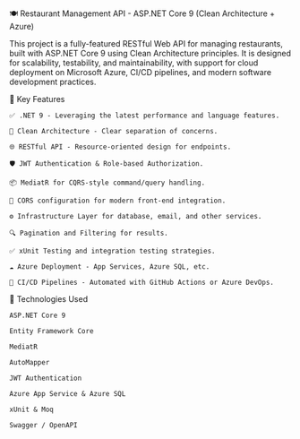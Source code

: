 🍽️ Restaurant Management API - ASP.NET Core 9 (Clean Architecture + Azure)

This project is a fully-featured RESTful Web API for managing restaurants, built with ASP.NET Core 9 using Clean Architecture principles. It is designed for scalability, testability, and maintainability, with support for cloud deployment on Microsoft Azure, CI/CD pipelines, and modern software development practices.

🚀 Key Features

    ✅ .NET 9 - Leveraging the latest performance and language features.

    🧱 Clean Architecture - Clear separation of concerns.

    🌐 RESTful API - Resource-oriented design for endpoints.

    🛡️ JWT Authentication & Role-based Authorization.

    📦 MediatR for CQRS-style command/query handling.

    🔄 CORS configuration for modern front-end integration.

    ⚙️ Infrastructure Layer for database, email, and other services.

    🔍 Pagination and Filtering for results.

    ✅ xUnit Testing and integration testing strategies.

    ☁️ Azure Deployment - App Services, Azure SQL, etc.

    🔁 CI/CD Pipelines - Automated with GitHub Actions or Azure DevOps.
   
🧪 Technologies Used 

    ASP.NET Core 9

    Entity Framework Core

    MediatR

    AutoMapper

    JWT Authentication

    Azure App Service & Azure SQL

    xUnit & Moq

    Swagger / OpenAPI
